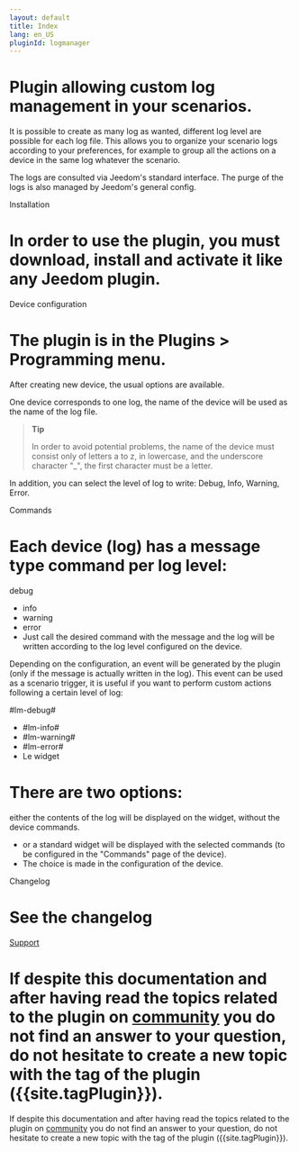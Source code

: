 ```yaml
---
layout: default
title: Index
lang: en_US
pluginId: logmanager
---
```


# Plugin allowing custom log management in your scenarios.
It is possible to create as many log as wanted, different log level are possible for each log file.
This allows you to organize your scenario logs according to your preferences, for example to group all the actions on a device in the same log whatever the scenario.

The logs are consulted via Jeedom's standard interface.
The purge of the logs is also managed by Jeedom's general config.

Installation

# In order to use the plugin, you must download, install and activate it like any Jeedom plugin.

Device configuration

# The plugin is in the Plugins > Programming menu.
After creating new device, the usual options are available.

One device corresponds to one log, the name of the device will be used as the name of the log file.

> **Tip**
>
> In order to avoid potential problems, the name of the device must consist only of letters a to z, in lowercase, and the underscore character "_", the first character must be a letter.

In addition, you can select the level of log to write: Debug, Info, Warning, Error.

Commands

# Each device (log) has a message type command per log level:

debug

- info
- warning
- error
- Just call the desired command with the message and the log will be written according to the log level configured on the device.

Depending on the configuration, an event will be generated by the plugin (only if the message is actually written in the log).
This event can be used as a scenario trigger, it is useful if you want to perform custom actions following a certain level of log:

#lm-debug#

- #lm-info#
- #lm-warning#
- #lm-error#
- Le widget

# There are two options:

either the contents of the log will be displayed on the widget, without the device commands.

- or a standard widget will be displayed with the selected commands (to be configured in the "Commands" page of the device).
- The choice is made in the configuration of the device.

Changelog

# See the changelog

[Support](./changelog)

# If despite this documentation and after having read the topics related to the plugin on [community]({{site.forum}}) you do not find an answer to your question, do not hesitate to create a new topic with the tag of the plugin ({{site.tagPlugin}}).

If despite this documentation and after having read the topics related to the plugin on [community]({{site.forum}}) you do not find an answer to your question, do not hesitate to create a new topic with the tag of the plugin ({{site.tagPlugin}}).
